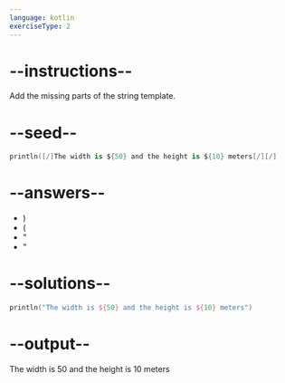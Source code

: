 ```yaml
---
language: kotlin
exerciseType: 2
---
```


# --instructions--

Add the missing parts of the string template.

# --seed--

```kotlin
println([/]The width is ${50} and the height is ${10} meters[/][/]
```

# --answers--

- )
- (
- "
- "

# --solutions--

```kotlin
println("The width is ${50} and the height is ${10} meters")
```

# --output--

The width is 50 and the height is 10 meters

